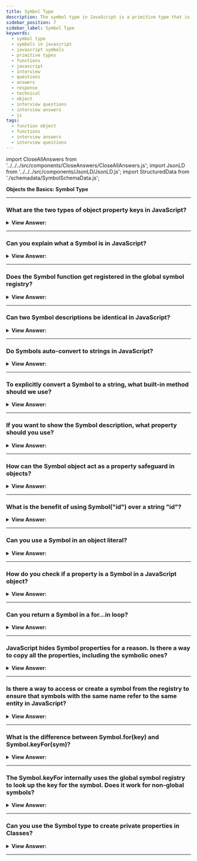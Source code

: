 ```yaml
---
title: Symbol Type
description: The symbol type in JavaScript is a primitive type that is used to create unique identifiers for objects.
sidebar_position: 7
sidebar_label: Symbol Type
keywords:
  - symbol type
  - symbols in javascript
  - javascript symbols
  - primitive types
  - functions
  - javascript
  - interview
  - questions
  - answers
  - response
  - technical
  - object
  - interview questions
  - interview answers
  - js
tags:
  - function object
  - functions
  - interview answers
  - interview questions
---
```


import CloseAllAnswers from '../../../src/components/CloseAnswers/CloseAllAnswers.js';
import JsonLD from '../../../src/components/JsonLD/JsonLD.js';
import StructuredData from './schemadata/SymbolSchemaData.js';

<JsonLD data={StructuredData} />

<head>
  <title>Symbol Type | JavaScript Frontend Phone Interview Questions</title>
</head>

**Objects the Basics: Symbol Type**

<CloseAllAnswers />

---

### What are the two types of object property keys in JavaScript?

<details>
  <summary><strong>View Answer:</strong></summary>
  <div>
  <div><strong>Interview Response:</strong> By specification, object property keys may be a string or symbol type. These two types are not numbers, not Booleans, only strings or symbols.
</div>
  </div>
</details>

---

### Can you explain what a Symbol is in JavaScript?

<details>
  <summary><strong>View Answer:</strong></summary>
  <div>
  <div><strong>Interview Response:</strong> A Symbol is a primitive data type in JavaScript that represents a unique identifier, often used to create private object properties and prevent naming collisions.
</div><br />
  <div><strong>Technical Response:</strong> The data type symbol is a primitive data type. The Symbol() object returns a value of type symbol, and it has static properties that expose several members of built-in objects. It also has static methods that expose the global symbol registry and resembles a built-in object class. A "symbol" represents a unique identifier.
</div><br />
  <div><strong className="codeExample">Code Example:</strong><br /><br />

  <div></div>

```js
let sym1 = Symbol();
let sym2 = Symbol('foo');
let sym3 = Symbol('foo');

Symbol('foo') === Symbol('foo'); // false, Symbol returns a unique
```

  </div>
  </div>
</details>

---

### Does the Symbol function get registered in the global symbol registry?

<details>
  <summary><strong>View Answer:</strong></summary>
  <div>
  <div><strong>Interview Response:</strong> No, the Symbol function is not registered in the global symbol registry. It is a built-in function provided by the language.
</div><br/>
  <div><strong>Technical Response:</strong> No, the Symbol object does not create a global symbol available in your whole codebase. To create symbols available across files and even across realms (each of which has its global scope), use the methods Symbol.for() and Symbol.keyFor() to set and retrieve symbols from the global symbol registry.
</div>
  </div>
</details>

---

### Can two Symbol descriptions be identical in JavaScript?

<details>
  <summary><strong>View Answer:</strong></summary>
  <div>
  <div><strong>Interview Response:</strong> Yes, two Symbol descriptions can be identical in JavaScript only if they refer to the same symbol instance, which is determined by their unique internal Symbol ID.
</div><br />
  <div><strong className="codeExample">Code Example:</strong><br /><br />

  <div></div>

```js
let id1 = Symbol('id');
let id2 = Symbol('id');

console.log(id1 == id2); // false
console.log(id1.description === id2.description); // true
```

:::note

The description can be identical, but the value is unique and returns false if both values get compared.

:::

  </div>
  </div>
</details>

---

### Do Symbols auto-convert to strings in JavaScript?

<details>
  <summary><strong>View Answer:</strong></summary>
  <div>
  <div><strong>Interview Response:</strong> Most values in JavaScript support implicit conversion to a string, but a symbol is rare and unique, it does not auto-convert to a string. You need to explicitly call the toString() method on a Symbol instance to convert it to a string.
</div><br />
  <div><strong className="codeExample">Code Example:</strong><br /><br />

  <div></div>

```js
let id = Symbol('id');
console.log(id); // TypeError: Cannot convert a Symbol value to a string

// Solution
let id = Symbol('id');
console.log(id.toString()); // Symbol(id), now it works
```

:::note

The intentional "language guard" prevents unintended conversions between strings and symbols, as they are fundamentally different. This behavior serves to avoid accidental mistakes and ensures the appropriate handling of strings and symbols.

:::

  </div>
  </div>
</details>

---

### To explicitly convert a Symbol to a string, what built-in method should we use?

<details>
  <summary><strong>View Answer:</strong></summary>
  <div>
  <div><strong>Interview Response:</strong> To explicitly convert a Symbol to a string, we can use the toString() method provided by the Symbol prototype object in JavaScript.
</div><br />
  <div><strong className="codeExample">Code Example:</strong><br /><br />

  <div></div>

```js
let id = Symbol('id');
console.log(id.toString()); // Symbol(id), now it works
```

  </div>
  </div>
</details>

---

### If you want to show the Symbol description, what property should you use?

<details>
  <summary><strong>View Answer:</strong></summary>
  <div>
  <div><strong>Interview Response:</strong> To get and show a symbol description, we should use the description property and dot notation to access the value.
</div><br />
  <div><strong className="codeExample">Code Example:</strong><br /><br />

  <div></div>

```js
let id = Symbol('id');
console.log(id.description); // returns id
```

  </div>
  </div>
</details>

---

### How can the Symbol object act as a property safeguard in objects?

<details>
  <summary><strong>View Answer:</strong></summary>
  <div>
  <div><strong>Interview Response:</strong> The Symbol object can act as a property safeguard in objects by creating unique symbol keys that cannot be accessed or modified by external code, helping to prevent unintended overwriting or interference.
</div><br />
  <div><strong className="codeExample">Code Example:</strong><br /><br />

  <div></div>

```js
let user = { // belongs to another code
  name: "John"
};

let id = Symbol("id");

user[id] = 1;

console.log( user[id] ); // we can access the data using the symbol as the key
```

  </div>
  </div>
</details>

---

### What is the benefit of using Symbol("id") over a string "id"?

<details>
  <summary><strong>View Answer:</strong></summary>
  <div><div><strong>Interview Response:</strong> The benefit of using Symbol("id") over a string "id" is that it creates a unique symbol instance that is guaranteed to be globally unique, preventing accidental name clashes and improving code safety.
</div><br />
  <div><strong>Technical Response:</strong> Symbols allow us to create secured properties of an object so that no other part of code can accidentally accessed or overwritten. If a user object, for example, belongs to another codebase, and that code also works with the same user properties, we shouldn’t just add any fields to it, and that’s unsafe. If we use a Symbol(), the external library cannot accidentally access its property. In fact, the third-party library probably won’t even see it, so it’s probably all right to do. The benefit is a cloak created by Symbol to reduce object property conflicts.
</div><br />
  <div><strong className="codeExample">Code Example:</strong><br /><br />

  <div></div>

```js
// ...
let id = Symbol('id');

user[id] = 'Their id value';
```

  </div><br />
  <div><strong className="codeExample">Code Example:</strong> Conflicting Properties<br /><br />

  <div></div>

```js
let user = { name: 'John' };

// Our script uses "id" property
user.id = 'Our id value';

// ...Another script also wants "id" for its purposes...

user.id = 'Their id value';
// Boom! overwritten by another script!
```

  </div>
  </div>
</details>

---

### Can you use a Symbol in an object literal?

<details>
  <summary><strong>View Answer:</strong></summary>
  <div>
  <div><strong>Interview Response:</strong> Yes, we can achieve this by wrapping the property in square brackets. This approach allows the property to be a key and not a string.
</div><br />
  <div><strong className="codeExample">Code Example:</strong><br /><br />

  <div></div>

```js
// Creating a Symbol
const mySymbol = Symbol('mySymbol');

// Using Symbol as a property key in an object literal
const obj = {
  [mySymbol]: 'Value associated with Symbol'
};

// Accessing the property using the Symbol
console.log(obj[mySymbol]); // Output: Value associated with Symbol
```

  </div>
  </div>
</details>

---

### How do you check if a property is a Symbol in a JavaScript object?

<details>
  <summary><strong>View Answer:</strong></summary>
  <div>
  <div><strong>Interview Response:</strong> To check if a property is a Symbol in a JavaScript object, you can use the typeof operator or the Symbol function.</div><br />
  <div><strong className="codeExample">Code Example:</strong><br /><br />

  <div></div>

```js
const obj = {
  prop1: 'Value 1',
  prop2: Symbol('mySymbol')
};

console.log(typeof obj.prop1 === 'symbol'); // false
console.log(typeof obj.prop2 === 'symbol'); // true
```

  </div>
  </div>
</details>

---

### Can you return a Symbol in a for…in loop?

<details>
  <summary><strong>View Answer:</strong></summary>
  <div>
  <div><strong>Interview Response:</strong> No, a Symbol will be skipped over in a for...in loop, as it is not considered an enumerable property.
</div><br />
  <div><strong>Technical Response:</strong> No, you can access it directly, but for…in loop does not return the property. That is a part of the safeguarding of symbolic properties in principle. If another script or a library loops over our object, it will not unexpectedly access a symbolic property.
</div><br />
  <div><strong className="codeExample">Code Example:</strong><br /><br />

  <div></div>

```js
let id = Symbol('id');
let user = {
  name: 'John',
  age: 30,
  [id]: 123,
};

for (let key in user) console.log(key); // name, age (no symbols)

// the direct access by the symbol works
console.log('Direct: ' + user[id]);
```

  </div>
  </div>
</details>

---

### JavaScript hides Symbol properties for a reason. Is there a way to copy all the properties, including the symbolic ones?

<details>
  <summary><strong>View Answer:</strong></summary>
  <div>
  <div><strong>Interview Response:</strong> Yes, you can use Object.getOwnPropertySymbols(obj) to copy all Symbol properties from an object obj to another object, along with Object.assign() to copy all non-Symbol properties.
</div><br />
  <div><strong className="codeExample">Code Example:</strong><br /><br />

  <div></div>

```js
const obj = {};
const localA = Symbol("a");
const globalB = Symbol.for("b");

obj[localA] = "localSymbol";
obj[globalB] = "globalSymbol";

const objectSymbols = Object.getOwnPropertySymbols(obj);

console.log(objectSymbols.length); // 2
console.log(objectSymbols); // [Symbol(a), Symbol(b)]
console.log(objectSymbols[0]); // Symbol(a)

// Using Object.assign()

let id = Symbol('id');
let user = {
  [id]: 123,
};

let clone = Object.assign({}, user);

console.log(clone[id]); // 123
```

  </div>
  </div>
</details>

---

### Is there a way to access or create a symbol from the registry to ensure that symbols with the same name refer to the same entity in JavaScript?

<details>
  <summary><strong>View Answer:</strong></summary>
  <div>
  <div><strong>Interview Response:</strong> Yes, we can use the Symbol.for(key) to check the global registry and return it if available. Otherwise, it creates a new symbol Symbol(key) and stores it in the global registry by the given key. Symbols inside the registry are called global symbols.
</div><br />
  <div><strong className="codeExample">Code Example:</strong><br /><br />

  <div></div>

```js
// read from the global registry
let id = Symbol.for('id'); // if the symbol did not exist, it is created

// read it again (maybe from another part of the code)
let idAgain = Symbol.for('id');

// the same symbol
console.log(id === idAgain); // true
```

  </div>
  </div>
</details>

---

### What is the difference between Symbol.for(key) and Symbol.keyFor(sym)?

<details>
  <summary><strong>View Answer:</strong></summary>
  <div>
  <div><strong>Interview Response:</strong> Symbol.for(key) creates a new symbol or returns an existing one from the global registry, while Symbol.keyFor(sym) returns the key for a symbol in the registry.
</div><br />
  <div><strong className="codeExample">Code Example:</strong><br /><br />

  <div></div>

```js
// get symbol by name
let sym = Symbol.for('name');
let sym2 = Symbol.for('id');

// get name by symbol
console.log(Symbol.keyFor(sym)); // name
console.log(Symbol.keyFor(sym2)); // id
```

  </div>
  </div>
</details>

---

### The Symbol.keyFor internally uses the global symbol registry to look up the key for the symbol. Does it work for non-global symbols?

<details>
  <summary><strong>View Answer:</strong></summary>
  <div>
  <div><strong>Interview Response:</strong> No, Symbol.keyFor(sym) only works for symbols that were registered in the global symbol registry using Symbol.for(key). It will not work for non-global symbols or symbols created using the Symbol() constructor.<br /><br />
  </div><br />
  <div><strong className="codeExample">Code Example:</strong><br /><br />

  <div></div>

```js
let globalSymbol = Symbol.for('name');
let localSymbol = Symbol('name');

console.log(Symbol.keyFor(globalSymbol)); // name, global symbol
console.log(Symbol.keyFor(localSymbol)); // undefined, not global

console.log(localSymbol.description); // name
```

  </div>
  </div>
</details>

---

### Can you use the Symbol type to create private properties in Classes?

<details>
  <summary><strong>View Answer:</strong></summary>
  <div>
  <div><strong>Interview Response:</strong> Yes, you can use Symbols to create private properties in JavaScript classes by defining them as Symbol properties in the class constructor.
  </div><br/>
  <div><strong>Technical Response:</strong> Yes, you can use the Symbol type to create private properties in classes in JavaScript. Symbol creates a unique identifier that can be used as an object property. This makes it hard to accidentally access or modify the property, giving a similar effect to a private property.
  </div><br />
  <div><strong className="codeExample">Code Example:</strong><br /><br />

  <div></div>

```javascript
let privateProperty = Symbol();

class MyClass {
    constructor() {
    this[privateProperty] = 'private';
  }

  checkPrivate() {
    return this[privateProperty];
  }
}

let instance = new MyClass();

console.log(instance.checkPrivate()); // 'private'
console.log(instance.privateProperty); // undefined
```

In the above example, the `privateProperty` variable is a unique symbol that is used as the key for a property in the `MyClass` object. This property can't be accessed outside of the object except through a method defined in the class (like the `checkPrivate` method in this case).

However, do note that even though it acts like a private property, it's not completely private. You can still access it if you have a reference to the Symbol or by using the `Object.getOwnPropertySymbols()` method:

```javascript
let privateSymbols = Object.getOwnPropertySymbols(instance);
console.log(instance[privateSymbols[0]]); // 'private'
```

If you want true private fields, you can use the private field syntax (`#`) in JavaScript classes (introduced in ECMAScript 2020). These are only accessible inside the class they are defined:

```javascript
class MyClass {
  #privateField;

  constructor() {
    this.#privateField = 'private';
  }

  checkPrivate() {
    return this.#privateField;
  }
}

let instance = new MyClass();
console.log(instance.checkPrivate()); // 'private'
console.log(instance.privateField); // undefined
```

In this example, `#privateField` is truly private and can't be accessed from outside the class.

  </div>
  </div>
</details>

---

